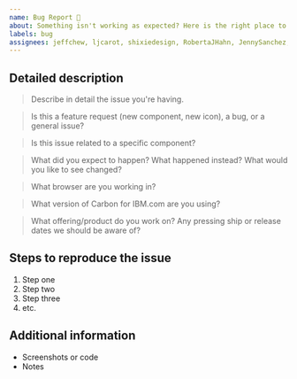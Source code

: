 ```yaml
---
name: Bug Report 🐛
about: Something isn't working as expected? Here is the right place to report.
labels: bug
assignees: jeffchew, ljcarot, shixiedesign, RobertaJHahn, JennySanchez, IgnacioBecerra, ariellalgilmore
---
```


<!-- Feel free to remove sections that aren't relevant.

## Title line template: [Title]: Brief description

-->

## Detailed description

> Describe in detail the issue you're having.

> Is this a feature request (new component, new icon), a bug, or a general
> issue?

> Is this issue related to a specific component?

> What did you expect to happen? What happened instead? What would you like to
> see changed?

> What browser are you working in?

> What version of Carbon for IBM.com are you using?

> What offering/product do you work on? Any pressing ship or release dates we
> should be aware of?

## Steps to reproduce the issue

1. Step one
2. Step two
3. Step three
4. etc.

## Additional information

- Screenshots or code
- Notes
